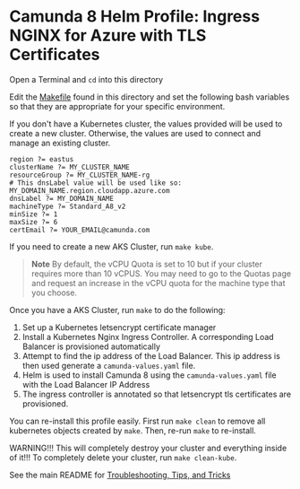 # Camunda 8 Helm Profile: Ingress NGINX for Azure with TLS Certificates

Open a Terminal and `cd` into this directory

Edit the [Makefile](Makefile) found in this directory and set the following bash variables so that they are appropriate for your specific environment.

If you don't have a Kubernetes cluster, the values provided will be used to create a new cluster. Otherwise, the values are used to connect and manage an existing cluster.

```
region ?= eastus
clusterName ?= MY_CLUSTER_NAME
resourceGroup ?= MY_CLUSTER_NAME-rg
# This dnsLabel value will be used like so: MY_DOMAIN_NAME.region.cloudapp.azure.com
dnsLabel ?= MY_DOMAIN_NAME
machineType ?= Standard_A8_v2
minSize ?= 1
maxSize ?= 6
certEmail ?= YOUR_EMAIL@camunda.com
```

If you need to create a new AKS Cluster, run `make kube`.

> **Note** By default, the vCPU Quota is set to 10 but if your cluster requires
> more than 10 vCPUS. You may need to go to the Quotas page and request an increase in the vCPU quota for the
> machine type that you choose.

Once you have a AKS Cluster, run `make` to do the following:

1. Set up a Kubernetes letsencrypt certificate manager
2. Install a Kubernetes Nginx Ingress Controller. A corresponding Load Balancer is provisioned automatically
3. Attempt to find the ip address of the Load Balancer. This ip address is then used generate a `camunda-values.yaml` file.
4. Helm is used to install Camunda 8 using the `camunda-values.yaml` file with the Load Balancer IP Address
5. The ingress controller is annotated so that letsencrypt tls certificates are provisioned.

You can re-install this profile easily. First run `make clean` to remove all kubernetes objects created by `make`. Then, re-run `make` to re-install.

WARNING!!! This will completely destroy your cluster and everything inside of it!!! To completely delete your cluster, run `make clean-kube`.

See the main README for [Troubleshooting, Tips, and Tricks](../../../../README.md##troubleshooting-tips-and-tricks)